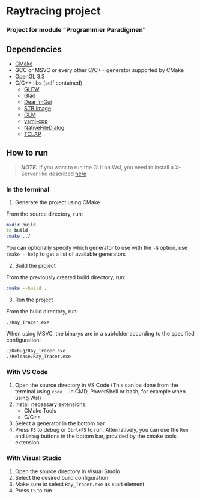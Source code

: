 # Raytracing project
### Project for module "Programmier Paradigmen"

## Dependencies

- [CMake](https://cmake.org/)
- GCC or MSVC or every other C/C++ generator supported by CMake
- OpenGL 3.3
- C/C++ libs (self contained)
    - [GLFW](https://www.glfw.org/)
    - [Glad](https://glad.dav1d.de/)
    - [Dear ImGui](https://github.com/ocornut/imgui)
    - [STB Image](https://github.com/nothings/stb)
    - [GLM](https://glm.g-truc.net/0.9.9/index.html)
    - [yaml-cpp](https://github.com/jbeder/yaml-cpp)
    - [NativeFileDialog](https://github.com/mlabbe/nativefiledialog)
    - [TCLAP](https://tclap.sourceforge.net/)

## How to run

> **_NOTE:_**  If you want to run the GUI on Wsl, you need to install a X-Server like described [here](https://collaborating.tuhh.de/cpf5546/oop-sose22/-/blob/master/exercises/sX/vcxsrv.md)

### In the terminal

1. Generate the project using CMake

From the source directory, run:
```bash
mkdir build
cd build
cmake ../
```
You can optionally specify which generator to use with the `-G` option, use `cmake --help` to get a list of available generators

2. Build the project

From the previously created build directory, run:
```bash
cmake --build .
```

3. Run the project

From the build directory, run:
```bash
./Ray_Tracer.exe
```
When using MSVC, the binarys are in a subfolder according to the specified configuration:
```bash
./Debug/Ray_Tracer.exe
./Release/Ray_Tracer.exe
```

### With VS Code

1. Open the source directory in VS Code
    (This can be done from the terminal using `code .` in CMD, PowerShell or bash, for example when using Wsl)
2. Install necessary extensions:
    - CMake Tools
    - C/C++
3. Select a generator in the bottom bar
4. Press `F5` to debug or `Ctrl+F5` to run. Alternatively, you can use the `Run` and `Debug` buttons in the bottom bar, provided by the cmake tools extension

### With Visual Studio

1. Open the source directory in Visual Studio
2. Select the desired build configuration
3. Make sure to select `Ray_Tracer.exe` as start element
4. Press `F5` to run

